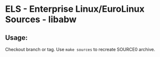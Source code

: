 # ELS - Enterprise Linux/EuroLinux Sources - libabw
 
## Usage:
  Checkout branch or tag. Use `make sources` to recreate  SOURCE0 archive.
